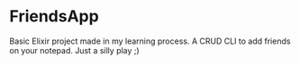 # FriendsApp
Basic Elixir project made in my learning process.
A CRUD CLI to add friends on your notepad.
Just a silly play ;)
